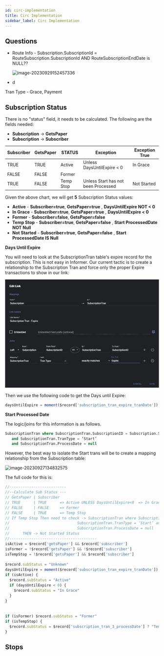 ```yaml
---
id: circ-implementation
title: Circ Implementation
sidebar_label: Circ Implementation
---
```


## Questions

- Route Info - Subscription.SubscriptionId = RouteSubscription.SubscriptionId AND RouteSubscriptionEndDate is NULL??

  ![image-20230929152457336](C:\Users\Markm.000\Documents\GitHub\naviga-analytics-docs\docs\circ\images\circ_implementation_Q003.png)

- d



Tran Type - Grace, Payment

## Subscription Status

There is no "status" field, it needs to be calculated.  The following are the fields needed:

- **Subscription** -> **GetsPaper**
- **Subscription** -> **Subscriber**

| Subscriber | GetsPaper | STATUS    | Exception                           | Exception True |
| ---------- | --------- | --------- | ----------------------------------- | -------------- |
| TRUE       | TRUE      | Active    | Unless DaysUntilExpire < 0          | In Grace       |
| FALSE      | FALSE     | Former    |                                     |                |
| TRUE       | FALSE     | Temp Stop | Unless Start has not been Processed | Not Started    |

Given the above chart, we will get **5** Subscription Status values:

- **Active** - **Subscriber=true**, **GetsPaper=true** , **DaysUntilExpire NOT < 0**
- **In Grace** - **Subscriber=true**, **GetsPaper=true** , **DaysUntilExpire < 0**
- **Former**  - **Subscriber=false**, **GetsPaper=false**  
- **Temp Stop**  - **Subscriber=true**, **GetsPaper=false** , **Start ProcessedDate NOT Null**
- **Not Started**  - **Subscriber=true**, **GetsPaper=false** , **Start ProcessedDate IS Null**

**Days Until Expire**

You will need to look at the SubscriptionTran table's expire record for the subscription.  This is not easy in Informer.  Our current tactic is to create a relationship to the Subscription Tran and force only the proper Expire transactions to show in our link:

![image-20230927131533302](images/circ_implementation_001.png)

Then we use the following code to get the Days until Expire:

```js
daysUntilExpire = moment($record['subscription_tran_expire_tranDate']).diff(moment(),  "days")
```

**Start Processed Date**

The logic/joins for this information is as follows.

```sql
SubscriptionTran where SubscriptionTran.SubscriptionID = Subscription.SubscriptionID
   and SubscriptionTran.TranType = ‘Start’ 
   and SubscriptionTran.ProcessDate = null
```

However, the best way to isolate the Start trans will be to create a mapping relationship from the Subscription table:

![image-20230927134832575](C:\Users\Markm.000\Documents\GitHub\naviga-analytics-docs\docs\circ\images\circ_implementation_002.png)

The full code for this is:

```javascript
//--------------------------
//--Calculate Sub Status ---
// GetsPaper | Subscriber 
// TRUE      | TRUE      => Active UNLESS DaysUntilExpire<0  => In Grace
// FALSE     | FALSE     => Former
// FALSE     | TRUE      => Temp Stop
// If Temp Stop Then need to check -> SubscriptionTran where SubscriptionTran.SubscriptionID = Subscription.SubscriptionID and
//                               SubscriptionTran.TranType = ‘Start’ and
//                               SubscriptionTran.ProcessDate = null
//      THEN -> Not Started Status
//----------------------------------------
isActive = $record['getsPaper'] && $record['subscriber']
isFormer = !$record['getsPaper'] && !$record['subscriber']
isTempStop = !$record['getsPaper'] && $record['subscriber']

$record.subStatus = "Unknown"
daysUntilExpire = moment($record['subscription_tran_expire_tranDate']).diff(moment(),  "days")
if (isActive) {
  $record.subStatus = "Active" 
  if (daysUntilExpire < 0) {
    $record.subStatus = "In Grace"
  }   
}


if (isFormer) $record.subStatus = "Former"
if (isTempStop) {
  $record.subStatus = $record['subscription_tran_3_processDate'] ? "Temp Stop" : "Not Started"
} 
```

## Stops

